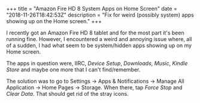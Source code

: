 +++
title = "Amazon Fire HD 8 System Apps on Home Screen"
date = "2018-11-26T18:42:53Z"
description = "Fix for weird (possibly system) apps showing up on the Home screen."
+++

I recently got an Amazon Fire HD 8 tablet and for the most part it's been running fine. However, I encountered a weird and annoying issue where, all of a sudden, I had what seem to be system/hidden apps showing up on my Home screen.

The apps in question were, IIRC, _Device Setup_, _Downloads_, _Music_, _Kindle Store_ and maybe one more that I can't find/remember.

The solution was to go to Settings → Apps & Notifications → Manage All Application → Home Pages → Storage. When there, tap _Force Stop_ and _Clear Data_. That should get rid of the stray icons.
